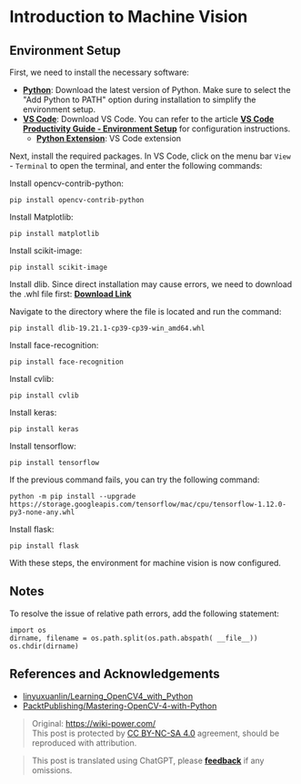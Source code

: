 # Introduction to Machine Vision

## Environment Setup

First, we need to install the necessary software:

- [**Python**](https://www.python.org/downloads/): Download the latest version of Python. Make sure to select the "Add Python to PATH" option during installation to simplify the environment setup.
- [**VS Code**](https://code.visualstudio.com/): Download VS Code. You can refer to the article [**VS Code Productivity Guide - Environment Setup**](https://wiki-power.com/VSCode%E7%94%9F%E4%BA%A7%E5%8A%9B%E6%8C%87%E5%8D%97-%E7%8E%AF%E5%A2%83%E9%85%8D%E7%BD%AE) for configuration instructions.
  - [**Python Extension**](https://marketplace.visualstudio.com/items?itemName=ms-python.python): VS Code extension

Next, install the required packages. In VS Code, click on the menu bar `View` - `Terminal` to open the terminal, and enter the following commands:

Install opencv-contrib-python:

```shell
pip install opencv-contrib-python
```

Install Matplotlib:

```shell
pip install matplotlib
```

Install scikit-image:

```shell
pip install scikit-image
```

Install dlib. Since direct installation may cause errors, we need to download the .whl file first: [**Download Link**](https://cdn.jsdelivr.net/gh/linyuxuanlin/File-host/software-development/dlib-19.21.1-cp39-cp39-win_amd64.whl)

Navigate to the directory where the file is located and run the command:

```shell
pip install dlib-19.21.1-cp39-cp39-win_amd64.whl
```

Install face-recognition:

```shell
pip install face-recognition
```

Install cvlib:

```shell
pip install cvlib
```

Install keras:

```shell
pip install keras
```

Install tensorflow:

```shell
pip install tensorflow
```

If the previous command fails, you can try the following command:

```
python -m pip install --upgrade https://storage.googleapis.com/tensorflow/mac/cpu/tensorflow-1.12.0-py3-none-any.whl
```

Install flask:

```shell
pip install flask
```

With these steps, the environment for machine vision is now configured.

## Notes

To resolve the issue of relative path errors, add the following statement:

```shell
import os
dirname, filename = os.path.split(os.path.abspath( __file__))
os.chdir(dirname)
```

## References and Acknowledgements

- [linyuxuanlin/Learning_OpenCV4_with_Python](https://github.com/linyuxuanlin/Learning_OpenCV4_with_Python)
- [PacktPublishing/Mastering-OpenCV-4-with-Python](https://github.com/PacktPublishing/Mastering-OpenCV-4-with-Python)

> Original: <https://wiki-power.com/>  
> This post is protected by [CC BY-NC-SA 4.0](https://creativecommons.org/licenses/by/4.0/deed.en) agreement, should be reproduced with attribution.

> This post is translated using ChatGPT, please [**feedback**](https://github.com/linyuxuanlin/Wiki_MkDocs/issues/new) if any omissions.